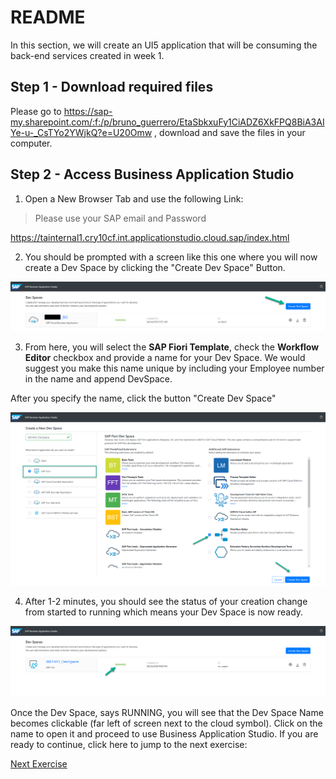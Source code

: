 # README
In this section, we will create an UI5 application that will be consuming the back-end services created in week 1. 

## Step 1 - Download required files

Please go to https://sap-my.sharepoint.com/:f:/p/bruno_guerrero/EtaSbkxuFy1CiADZ6XkFPQ8BiA3AIYe-u-_CsTYo2YWjkQ?e=U20Omw , download and save the files in your computer.

## Step 2 - Access Business Application Studio

1. Open a New Browser Tab and use the following Link:

> Please use your SAP email and Password

https://tainternal1.cry10cf.int.applicationstudio.cloud.sap/index.html

2. You should be prompted with a screen like this one where you will now create a Dev Space by clicking the "Create Dev Space" Button.

![BASONLANDINGPAGE](Readme/1.TALandingBAS1.png)

3. From here, you will select the **SAP Fiori Template**, check the **Workflow Editor** checkbox and provide a name for your Dev Space. We would suggest you make this name unique by including your Employee number in the name and append DevSpace. 

After you specify the name, click the button "Create Dev Space"

![Dev Sapce](Readme/2.NewDevSpace.png)

4. After 1-2 minutes, you should see the status of your creation change from started to running which means your Dev Space is now ready.

![Dev Space Created](Readme/3.FioriSpaceRunning.png)

Once the Dev Space, says RUNNING, you will see that the Dev Space Name becomes clickable (far left of screen next to the cloud symbol). Click on the name to open it and proceed to use Business Application Studio. If you are ready to continue, click here to jump to the next exercise:

[Next Exercise](Part%201%20-%20Create%20Worklist%20Application.md)
